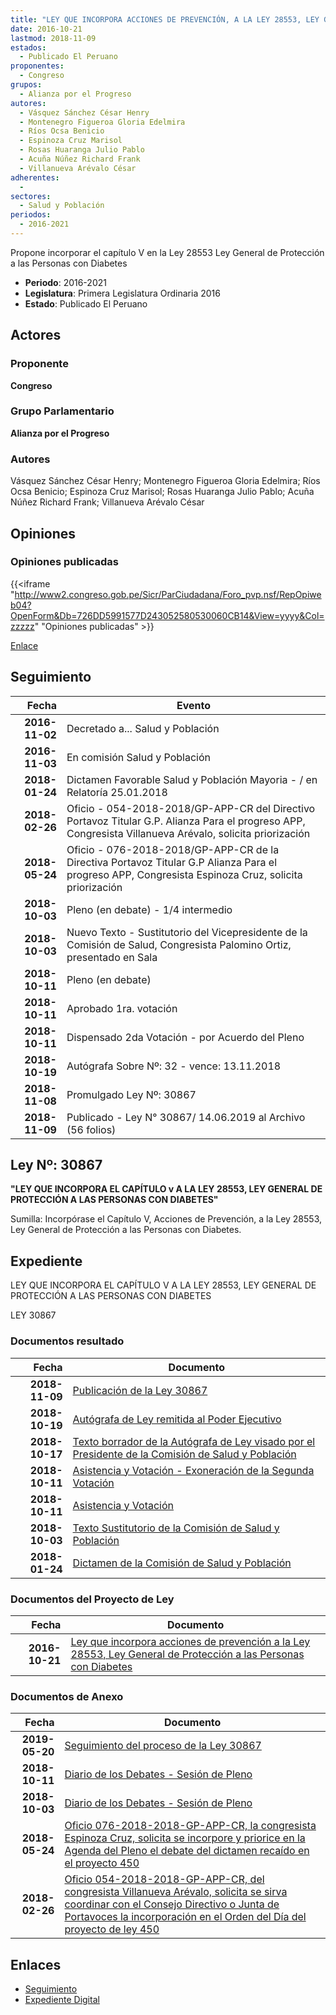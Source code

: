 ```yaml
---
title: "LEY QUE INCORPORA ACCIONES DE PREVENCIÓN, A LA LEY 28553, LEY GENERAL DE PROTECCIÓN A LAS PERSONAS CON DIABETES"
date: 2016-10-21
lastmod: 2018-11-09
estados: 
  - Publicado El Peruano
proponentes: 
  - Congreso
grupos: 
  - Alianza por el Progreso
autores: 
  - Vásquez Sánchez César Henry
  - Montenegro Figueroa Gloria Edelmira
  - Ríos Ocsa Benicio
  - Espinoza Cruz Marisol
  - Rosas Huaranga Julio Pablo
  - Acuña Núñez Richard Frank
  - Villanueva Arévalo César
adherentes: 
  - 
sectores: 
  - Salud y Población
periodos: 
  - 2016-2021
---
```


Propone incorporar el capítulo V en la Ley 28553 Ley General de Protección a las Personas con Diabetes

- **Periodo**: 2016-2021
- **Legislatura**: Primera Legislatura Ordinaria 2016
- **Estado**: Publicado El Peruano

## Actores

### Proponente

**Congreso**

### Grupo Parlamentario

**Alianza por el Progreso**

### Autores

Vásquez Sánchez César Henry; Montenegro Figueroa Gloria Edelmira; Ríos Ocsa Benicio; Espinoza Cruz Marisol; Rosas Huaranga Julio Pablo; Acuña Núñez Richard Frank; Villanueva Arévalo César


## Opiniones

### Opiniones publicadas

{{<iframe "http://www2.congreso.gob.pe/Sicr/ParCiudadana/Foro_pvp.nsf/RepOpiweb04?OpenForm&Db=726DD5991577D243052580530060CB14&View=yyyy&Col=zzzzz" "Opiniones publicadas" >}}

[Enlace](http://www2.congreso.gob.pe/Sicr/ParCiudadana/Foro_pvp.nsf/RepOpiweb04?OpenForm&Db=726DD5991577D243052580530060CB14&View=yyyy&Col=zzzzz)

## Seguimiento

| Fecha | Evento |
|------:|--------|
| **2016-11-02** | Decretado a... Salud y Población|
| **2016-11-03** | En comisión Salud y Población|
| **2018-01-24** | Dictamen Favorable Salud y Población Mayoria - / en Relatoría 25.01.2018|
| **2018-02-26** | Oficio - 054-2018-2018/GP-APP-CR del Directivo Portavoz Titular G.P. Alianza Para el progreso APP, Congresista Villanueva Arévalo, solicita priorización|
| **2018-05-24** | Oficio - 076-2018-2018/GP-APP-CR de la Directiva Portavoz Titular G.P Alianza Para el progreso APP, Congresista Espinoza Cruz, solicita priorización|
| **2018-10-03** | Pleno (en debate) - 1/4 intermedio|
| **2018-10-03** | Nuevo Texto - Sustitutorio del Vicepresidente de la Comisión de Salud, Congresista Palomino Ortiz, presentado en Sala|
| **2018-10-11** | Pleno (en debate)|
| **2018-10-11** | Aprobado 1ra. votación|
| **2018-10-11** | Dispensado 2da Votación - por Acuerdo del Pleno|
| **2018-10-19** | Autógrafa Sobre Nº: 32 - vence: 13.11.2018|
| **2018-11-08** | Promulgado Ley Nº: 30867|
| **2018-11-09** | Publicado - Ley N° 30867/ 14.06.2019 al Archivo (56 folios)|

## Ley Nº: 30867

**"LEY QUE INCORPORA EL CAPÍTULO v A LA LEY 28553, LEY GENERAL DE PROTECCIÓN A LAS PERSONAS CON DIABETES"**

Sumilla: Incorpórase el Capítulo V, Acciones de Prevención, a la Ley 28553, Ley General de Protección a las Personas con Diabetes.


## Expediente

LEY QUE INCORPORA EL CAPÍTULO V A LA LEY 28553, LEY GENERAL DE PROTECCIÓN A LAS PERSONAS CON DIABETES

LEY 30867


### Documentos resultado

| Fecha | Documento |
|------:|--------|
| **2018-11-09** | [Publicación de la Ley 30867](http://www.leyes.congreso.gob.pe/Documentos/2016_2021/ADLP/Normas_Legales/30867-LEY.pdf) |
| **2018-10-19** | [Autógrafa de Ley remitida al Poder Ejecutivo](http://www.leyes.congreso.gob.pe/Documentos/2016_2021/ADLP/Texto_Aprobado/AU0045020181019.pdf) |
| **2018-10-17** | [Texto borrador de la Autógrafa de Ley visado por el Presidente de la Comisión de Salud y Población](http://www.leyes.congreso.gob.pe/Documentos/2016_2021/Texto_Borrador_de_Autografa/BAU0045020181017.pdf) |
| **2018-10-11** | [Asistencia y Votación - Exoneración de la Segunda Votación](http://www.leyes.congreso.gob.pe/Documentos/2016_2021/Asistencia_y_Votacion/Proyectos_de_Ley/Exoneracion_de_Segunda_Votacion/ESV0045020181011..pdf) |
| **2018-10-11** | [Asistencia y Votación](http://www.leyes.congreso.gob.pe/Documentos/2016_2021/Asistencia_y_Votacion/Proyectos_de_Ley/AV0045020181011..pdf) |
| **2018-10-03** | [Texto Sustitutorio de la Comisión de Salud y Población](http://www.leyes.congreso.gob.pe/Documentos/2016_2021/Texto_Sustitutorio/Proyectos_de_Ley/TS0045020181003.pdf) |
| **2018-01-24** | [Dictamen de la Comisión de Salud y Población](http://www.leyes.congreso.gob.pe/Documentos/2016_2021/Dictamenes/Proyectos_de_Ley/00450DC21MAU20180124.pdf) |

### Documentos del Proyecto de Ley

| Fecha | Documento |
|------:|--------|
| **2016-10-21** | [Ley que incorpora acciones de prevención a la Ley 28553, Ley General de Protección a las Personas con Diabetes](http://www.leyes.congreso.gob.pe/Documentos/2016_2021/Proyectos_de_Ley_y_de_Resoluciones_Legislativas/PL0045020161021..pdf) |

### Documentos de Anexo

| Fecha | Documento |
|------:|--------|
| **2019-05-20** | [Seguimiento del proceso de la Ley 30867](http://www.leyes.congreso.gob.pe/Documentos/2016_2021/Seguimiento_de_Proyectos_de_Ley/00450PL20190520.pdf) |
| **2018-10-11** | [Diario de los Debates - Sesión de Pleno](http://www2.congreso.gob.pe/Sicr/DiarioDebates/Publicad.nsf/SesionesPleno/05256D6E0073DFE90525832700656EF8/$FILE/PLO-2018-9.pdf) |
| **2018-10-03** | [Diario de los Debates - Sesión de Pleno](http://www2.congreso.gob.pe/Sicr/DiarioDebates/Publicad.nsf/SesionesPleno/05256D6E0073DFE90525831C0063738F/$FILE/PLO-2018-8D.pdf) |
| **2018-05-24** | [Oficio 076-2018-2018-GP-APP-CR, la congresista Espinoza Cruz, solicita se incorpore y priorice en la Agenda del Pleno el debate del dictamen recaído en el proyecto 450](http://www.leyes.congreso.gob.pe/Documentos/2016_2021/Oficios/Grupos_Parlamentarios/OFICIO-076-2018-2018-GP-APP-CR.pdf) |
| **2018-02-26** | [Oficio 054-2018-2018-GP-APP-CR, del congresista Villanueva Arévalo, solicita se sirva coordinar con el Consejo Directivo o Junta de Portavoces la incorporación en el Orden del Día del proyecto de ley 450](http://www.leyes.congreso.gob.pe/Documentos/2016_2021/Oficios/Grupos_Parlamentarios/OFICIO-054-2018-2018-GP-APP-CR.pdf) |

## Enlaces 

- [Seguimiento](http://www2.congreso.gob.pe/Sicr/TraDocEstProc/CLProLey2016.nsf/f7fff46988ca05b1052578e100829cc7/5c9113d9a8adeca205258053005ae4f6?OpenDocument)
- [Expediente Digital](http://www2.congreso.gob.pe/Sicr/TraDocEstProc/CLProLey2016.nsf/f7fff46988ca05b1052578e100829cc7/5c9113d9a8adeca205258053005ae4f6?OpenDocument&Click=05257FB7005EB655.eb71d0cf91d8294e05256cdf006b5706/$Body/0.1C6C)
